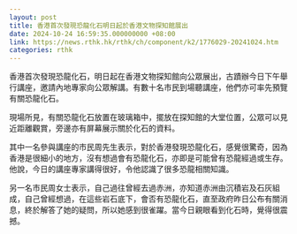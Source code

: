 ```yaml
---
layout: post
title: 香港首次發現恐龍化石明日起於香港文物探知館展出
date: 2024-10-24 16:59:35.000000000 +08:00
link: https://news.rthk.hk/rthk/ch/component/k2/1776029-20241024.htm
categories: rthk
---
```


香港首次發現恐龍化石，明日起在香港文物探知館向公眾展出，古蹟辦今日下午舉行講座，邀請內地專家向公眾解講。有數十名市民到場聽講座，他們亦可率先預覽有關恐龍化石。

現場所見，有關恐龍化石放置在玻璃箱中，擺放在探知館的大堂位置，公眾可以見近距離觀賞，旁邊亦有屏幕展示關於化石的資料。

其中一名參與講座的市民周先生表示，對於香港發現恐龍化石，感覺很驚奇，因為香港是很細小的地方，沒有想過會有恐龍化石，亦即是可能曾有恐龍經過或生存。他說，今日的講座專家講得很好，令他認識了很多恐龍相關知識。

另一名市民周女士表示，自己過往曾經去過赤洲，亦知道赤洲由沉積岩及石灰組成，自己曾經想過，在這些岩石底下，會否有恐龍化石，直至政府昨日公布有關消息，終於解答了她的疑問，所以她感到很雀躍。當今日親眼看到化石時，覺得很震撼。
